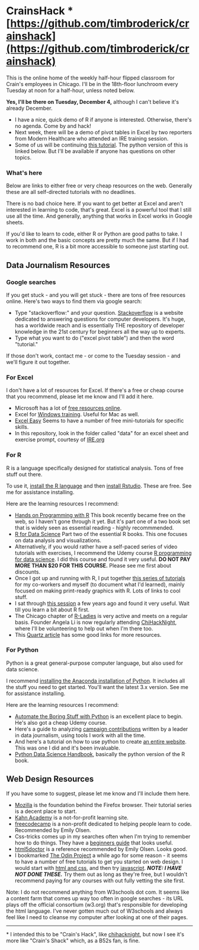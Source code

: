 
# CrainsHack &ast; [https://github.com/timbroderick/crainshack](https://github.com/timbroderick/crainshack)

This is the online home of the weekly half-hour flipped classroom for Crain's employees in Chicago. I'll be in the 18th-floor lunchroom every Tuesday at noon for a half-hour, unless noted below.

**Yes, I'll be there on Tuesday, December 4,** although I can't believe it's already December.

* I have a nice, quick demo of R if anyone is interested. Otherwise, there's no agenda. Come by and hack!
* Next week, there will be a demo of pivot tables in Excel by two reporters from Modern Healthcare who attended an IRE training session.
* Some of us will be continuing [this tutorial](https://first-graphics-app.readthedocs.io/). The python version of this is linked below. But I'll be available if anyone has questions on other topics.

### What's here

Below are links to either free or very cheap resources on the web. Generally these are all self-directed tutorials with no deadlines.

There is no bad choice here. If you want to get better at Excel and aren't interested in learning to code, that's great. Excel is a powerful tool that I still use all the time. And generally, anything that works in Excel works in Google sheets.

If you'd like to learn to code, either R or Python are good paths to take. I work in both and the basic concepts are pretty much the same. But if I had to recommend one, R is a bit more accessible to someone just starting out.

## Data Journalism Resources

### Google searches

If you get stuck - and you will get stuck - there are tons of free resources online. Here's two ways to find them via google search:
* Type "stackoverflow:" and your question. [Stackoverflow](https://stackoverflow.com/) is a website dedicated to answering questions for computer developers. It's huge, has a worldwide reach and is essentially THE repository of developer knowledge in the 21st century for beginners all the way up to experts.
* Type what you want to do ("excel pivot table") and then the word "tutorial."

If those don't work, contact me - or come to the Tuesday session - and we'll figure it out together.

### For Excel

I don't have a lot of resources for Excel. If there's a free or cheap course that you recommend, please let me know and I'll add it here.
* Microsoft has a lot of [free resources online](https://support.office.com/en-us/excel).
* Excel for [Windows training](https://support.office.com/en-us/article/excel-for-windows-training-9bc05390-e94c-46af-a5b3-d7c22f6990bb?wt.mc_id=otc_home&ui=en-US&rs=en-US&ad=US). Useful for Mac as well.
* [Excel Easy](https://www.excel-easy.com/) Seems to have a number of free mini-tutorials for specific skills.
* In this repository, look in the folder called "data" for an excel sheet and exercise prompt, courtesy of [IRE.org](https://ire.org/)

### For R

R is a language specifically designed for statistical analysis. Tons of free stuff out there.

To use it, [install the R language](https://cran.rstudio.com/) and then [install Rstudio](https://www.rstudio.com/products/rstudio/download/#download). These are free. See me for assistance installing.

Here are the learning resources I recommend:
* [Hands on Programming with R](https://rstudio-education.github.io/hopr/) This book recently became free on the web, so I haven't gone through it yet. But it's part one of a two book set that is widely seen as essential reading - highly recommmended.
* [R for Data Science](https://r4ds.had.co.nz/introduction.html) Part two of the essential R books. This one focuses on data analysis and visualizations.
* Alternatively, if you would rather have a self-paced series of video tutorials with exercises, I recommend the Udemy course [R programming for data science](https://www.udemy.com/r-programming/). I did this course and found it very useful. **DO NOT PAY MORE THAN $20 FOR THIS COURSE.** Please see me first about discounts.
* Once I got up and running with R, I put together [this series of tutorials](https://timbroderick.github.io/R_graphics/) for my co-workers and myself (to document what I'd learned), mainly focused on making print-ready graphics with R. Lots of links to cool stuff.
* I sat through [this session](https://paldhous.github.io/NICAR/2017/r-analysis.html) a few years ago and found it very useful. Wait till you learn a bit about R first.
* The Chicago chapter of [R-Ladies](https://rladieschicago.org/) is very active and meets on a regular basis. Founder Angela Li is now regularly attending [ChiHackNight](https://chihacknight.org/), where I'll be volunteering to help out when I'm there too.
* This [Quartz article](https://qz.com/1464525/whats-the-best-way-to-learn-the-programming-language-r-preferably-for-free/) has some good links for more resources.

### For Python

Python is a great general-purpose computer language, but also used for data science.

I recommend [installing the Anaconda installation of Python](https://www.anaconda.com/download/). It includes all the stuff you need to get started. You'll want the latest 3.x version. See me for assistance installing.

Here are the learning resources I recommend:
* [Automate the Boring Stuff with Python](https://automatetheboringstuff.com/) is an excellent place to begin. He's also got a cheap Udemy course.
* Here's a guide to analyzing [campaign contributions](http://www.firstpythonnotebook.org/) written by a leader in data journalism, using tools I work with all the time.
* And here's a tutorial on how to use python to create [an entire website](https://first-news-app.readthedocs.io/en/latest/). This was one I did and it's been invaluable.
* [Python Data Science Handbook](https://jakevdp.github.io/PythonDataScienceHandbook/), basically the python version of the R book.

## Web Design Resources

If you have some to suggest, please let me know and I'll include them here.

* [Mozilla](https://developer.mozilla.org/en-US/docs/Learn/HTML) is the foundation behind the Firefox browser. Their tutorial series is a decent place to start.
* [Kahn Academy](https://www.khanacademy.org/computing/computer-programming/html-css) is a not-for-profit learning site.
* [freecodecamp](https://www.freecodecamp.org/) is a non-profit dedicated to helping people learn to code. Recommended by Emily Olsen.
* Css-tricks comes up in my searches often when I'm trying to remember how to do things. They have a [beginners guide](https://css-tricks.com/almanac/) that looks useful.
* [html5doctor](http://html5doctor.com/element-index/) is a reference recommended by Emily Olsen. Looks good.
* I bookmarked [The Odin Project](https://www.theodinproject.com/) a while ago for some reason - it seems to have a number of free tutorials to get you started on web design. I would start with [html and css](https://www.theodinproject.com/courses/html5-and-css3), and then try [javascript](https://www.theodinproject.com/courses/javascript). ***NOTE: I HAVE NOT DONE THESE.*** Try them out as long as they're free, but I wouldn't recommend paying for any courses with out fully vetting the site first.

Note: I do not recommend anything from W3schools dot com. It seems like a content farm that comes up way too often in google searches - its URL plays off the official consortium (w3.org) that's responsible for developing the html language. I've never gotten much out of W3schools and always feel like I need to cleanse my computer after looking at one of their pages.

___

&ast; I intended this to be "Crain's Hack", like [chihacknight](https://chihacknight.org/), but now I see it's more like "Crain's Shack" which, as a B52s fan, is fine.
